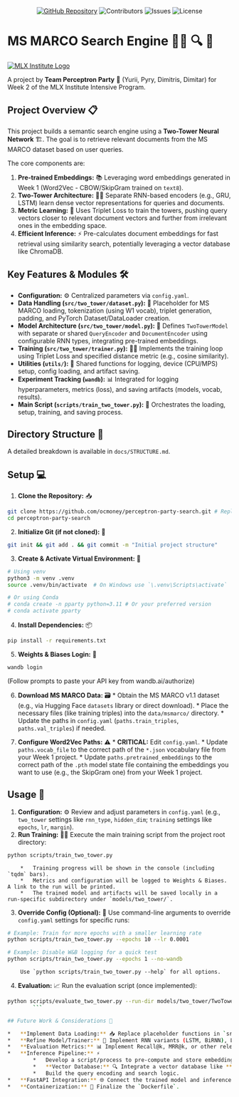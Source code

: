 <!-- Badges -->
<p align="center">
    <a href="https://github.com/YuriiOks/mlx-w2-two-tower-search-engine"><img src="https://img.shields.io/badge/GitHub-Repository-blue?style=for-the-badge&logo=github" alt="GitHub Repository"/></a>
    <img src="https://img.shields.io/github/contributors/YuriiOks/mlx-w2-two-tower-search-engine?style=for-the-badge" alt="Contributors"/>
    <img src="https://img.shields.io/github/issues/YuriiOks/mlx-w2-two-tower-search-engine?style=for-the-badge" alt="Issues"/>
    <img src="https://img.shields.io/github/license/YuriiOks/mlx-w2-two-tower-search-engine?style=for-the-badge" alt="License"/>
</p>

# MS MARCO Search Engine 🗼🗼 🔍 🧠

[![MLX Institute Logo](https://ml.institute/logo.png)](http://ml.institute)

A project by **Team Perceptron Party** 🎉 (Yurii, Pyry, Dimitris, Dimitar) for Week 2 of the MLX Institute Intensive Program.

## Project Overview 📋

This project builds a semantic search engine using a **Two-Tower Neural Network** 🏗️. The goal is to retrieve relevant documents from the MS MARCO dataset based on user queries.

The core components are:
1.  **Pre-trained Embeddings:** 📚 Leveraging word embeddings generated in Week 1 (Word2Vec - CBOW/SkipGram trained on `text8`).
2.  **Two-Tower Architecture:** 🏢🏢 Separate RNN-based encoders (e.g., GRU, LSTM) learn dense vector representations for queries and documents.
3.  **Metric Learning:** 📏 Uses Triplet Loss to train the towers, pushing query vectors closer to relevant document vectors and further from irrelevant ones in the embedding space.
4.  **Efficient Inference:** ⚡ Pre-calculates document embeddings for fast retrieval using similarity search, potentially leveraging a vector database like ChromaDB.

## Key Features & Modules 🛠️

*   **Configuration:** ⚙️ Centralized parameters via `config.yaml`.
*   **Data Handling (`src/two_tower/dataset.py`):** 🔄 Placeholder for MS MARCO loading, tokenization (using W1 vocab), triplet generation, padding, and PyTorch Dataset/DataLoader creation.
*   **Model Architecture (`src/two_tower/model.py`):** 🧩 Defines `TwoTowerModel` with separate or shared `QueryEncoder` and `DocumentEncoder` using configurable RNN types, integrating pre-trained embeddings.
*   **Training (`src/two_tower/trainer.py`):** 🏋️‍♀️ Implements the training loop using Triplet Loss and specified distance metric (e.g., cosine similarity).
*   **Utilities (`utils/`):** 🔧 Shared functions for logging, device (CPU/MPS) setup, config loading, and artifact saving.
*   **Experiment Tracking (`wandb`):** 📊 Integrated for logging hyperparameters, metrics (loss), and saving artifacts (models, vocab, results).
*   **Main Script (`scripts/train_two_tower.py`):** 🚀 Orchestrates the loading, setup, training, and saving process.

## Directory Structure 📁

A detailed breakdown is available in `docs/STRUCTURE.md`.

## Setup 💻

1.  **Clone the Repository:** 📥
```bash
git clone https://github.com/ocmoney/perceptron-party-search.git # Replace with your actual repo URL if different
cd perceptron-party-search
```
2.  **Initialize Git (if not cloned):** 🌱
```bash
git init && git add . && git commit -m "Initial project structure"
```
3.  **Create & Activate Virtual Environment:** 🐍
```bash
# Using venv
python3 -m venv .venv
source .venv/bin/activate  # On Windows use `\.venv\Scripts\activate`

# Or using Conda
# conda create -n pparty python=3.11 # Or your preferred version
# conda activate pparty
```
4.  **Install Dependencies:** 📦
```bash
pip install -r requirements.txt
```
5.  **Weights & Biases Login:** 🔑
```bash
wandb login
```
(Follow prompts to paste your API key from wandb.ai/authorize)

6.  **Download MS MARCO Data:** 🗃️
        *   Obtain the MS MARCO v1.1 dataset (e.g., via Hugging Face `datasets` library or direct download).
        *   Place the necessary files (like training triples) into the `data/msmarco/` directory.
        *   Update the paths in `config.yaml` (`paths.train_triples`, `paths.val_triples`) if needed.

7.  **Configure Word2Vec Paths:** ⚠️
        *   **CRITICAL:** Edit `config.yaml`.
        *   Update `paths.vocab_file` to the correct path of the `*.json` vocabulary file from your Week 1 project.
        *   Update `paths.pretrained_embeddings` to the correct path of the `.pth` model state file containing the embeddings you want to use (e.g., the SkipGram one) from your Week 1 project.

## Usage 🚦

1.  **Configuration:** ⚙️ Review and adjust parameters in `config.yaml` (e.g., `two_tower` settings like `rnn_type`, `hidden_dim`; `training` settings like `epochs`, `lr`, `margin`).
2.  **Run Training:** 🏃‍♂️ Execute the main training script from the project root directory:
```bash
python scripts/train_two_tower.py
```
        *   Training progress will be shown in the console (including `tqdm` bars).
        *   Metrics and configuration will be logged to Weights & Biases. A link to the run will be printed.
        *   The trained model and artifacts will be saved locally in a run-specific subdirectory under `models/two_tower/`.

3.  **Override Config (Optional):** 🔄 Use command-line arguments to override `config.yaml` settings for specific runs:
```bash
# Example: Train for more epochs with a smaller learning rate
python scripts/train_two_tower.py --epochs 10 --lr 0.0001

# Example: Disable W&B logging for a quick test
python scripts/train_two_tower.py --epochs 1 --no-wandb
```
        Use `python scripts/train_two_tower.py --help` for all options.

4.  **Evaluation:** 📈 Run the evaluation script (once implemented):
```bash
python scripts/evaluate_two_tower.py --run-dir models/two_tower/TwoTower_RNN_... # Path to saved run
        ```

## Future Work & Considerations 🔮

*   **Implement Data Loading:** 📥 Replace placeholder functions in `src/two_tower/dataset.py` with actual MS MARCO loading, tokenization, and triplet generation logic.
*   **Refine Model/Trainer:** 🔧 Implement RNN variants (LSTM, BiRNN), Layer Normalization, Dropout as needed based on performance. Consider packed sequences for variable lengths.
*   **Evaluation Metrics:** 📊 Implement Recall@k, MRR@k, or other relevant information retrieval metrics in `scripts/evaluate_two_tower.py`.
*   **Inference Pipeline:** ⚡
        *   Develop a script/process to pre-compute and store embeddings for all documents in the MS MARCO corpus.
        *   **Vector Database:** 🔍 Integrate a vector database like **ChromaDB** or FAISS to store document embeddings for efficient similarity search during inference.
        *   Build the query encoding and search logic.
*   **FastAPI Integration:** 🌐 Connect the trained model and inference logic to the `app/` service.
*   **Containerization:** 🐳 Finalize the `Dockerfile`.